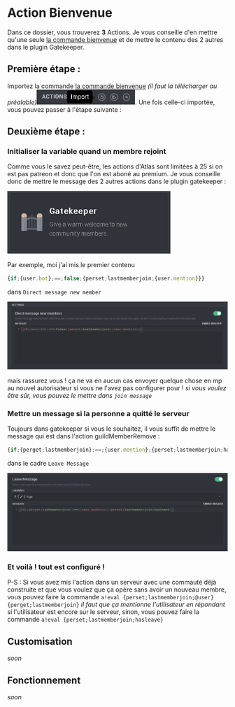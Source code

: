 # Action Bienvenue
Dans ce dossier, vous trouverez **3** Actions. Je vous conseille d'en mettre qu'une seule [la commande bienvenue](https://github.com/Merlode11/botscustomcommands/blob/master/Atlas/bienvenue/label-bienvenue.action) et de mettre le contenu des 2 autres dans le plugin Gatekeeper. 

## Première étape :

Importez la commande [la commande bienvenue](https://github.com/Merlode11/botscustomcommands/blob/master/Atlas/bienvenue/label-bienvenue.action) *(il faut la télécharger au préalable)*![alt](https://raw.githubusercontent.com/Merlode11/botscustomcommands/master/images/import.png). Une fois celle-ci importée, vous pouvez passer à l'étape suivante :

## Deuxième étape :

### Initialiser la variable quand un membre rejoint

Comme vous le savez peut-être, les actions d'Atlas sont limitées à 25 si on est pas patreon et donc que l'on est aboné au premium. Je vous conseille donc de mettre le message des 2 autres actions dans le plugin gatekeeper :

![alt](https://raw.githubusercontent.com/Merlode11/botscustomcommands/master/images/gatekeeper.png)

Par exemple, moi j'ai mis le premier contenu
```js
{if;{user.bot};==;false;{perset;lastmemberjoin;{user.mention}}}
```
dans `Direct message new member`

![alt](https://raw.githubusercontent.com/Merlode11/botscustomcommands/master/images/direct%20message%20new%20member.png)

mais rassurez vous ! ça ne va en aucun cas envoyer quelque chose en mp au nouvel autorisateur si vous ne l'avez pas configurer pour ! *si vous voulez être sûr, vous pouvez le mettre dans `join message`*

### Mettre un message si la personne a quitté le serveur

Toujours dans gatekeeper si vous le souhaitez, il vous suffit de mettre le message qui est dans l'action guildMemberRemove :
```js
{if;{perget;lastmemberjoin};==;{user.mention};{perset;lastmemberjoin;hasleave}}
```
dans le cadre `Leave Message`

![alt](https://raw.githubusercontent.com/Merlode11/botscustomcommands/master/images/leave%20message.png)

### Et voilà ! tout est configuré !

P-S : Si vous avez mis l'action dans un serveur avec une commauté déjà construite et que vous voulez que ça opère sans avoir un nouveau membre, vous pouvez faire la commande `a!eval {perset;lastmemberjoin;@user}{perget;lastmemberjoin}` *il faut que ça mentionne l'utilisateur en répondant* si l'utilisateur est encore sur le serveur, sinon, vous pouvez faire la commande `a!eval {perset;lastmemberjoin;hasleave}`

## Customisation

*soon*

## Fonctionnement

*soon*

